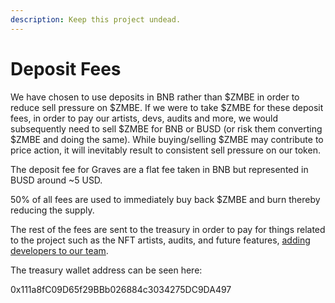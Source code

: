 ```yaml
---
description: Keep this project undead.
---
```


# Deposit Fees

We have chosen to use deposits in BNB rather than $ZMBE in order to reduce sell pressure on $ZMBE. If we were to take $ZMBE for these deposit fees, in order to pay our artists, devs, audits and more, we would subsequently need to sell $ZMBE for BNB or BUSD (or risk them converting $ZMBE and doing the same). While buying/selling $ZMBE may contribute to price action, it will inevitably result to consistent sell pressure on our token. 

The deposit fee for Graves are a flat fee taken in BNB but represented in BUSD around \~5 USD. 

50% of all fees are used to immediately buy back $ZMBE and burn thereby reducing the supply.

The rest of the fees are sent to the treasury in order to pay for things related to the project such as the NFT artists, audits, and future features, [adding developers to our team](../security-and-team-information/join-our-team-of-dr.-frankensteins.md). 

The treasury wallet address can be seen here: 

0x111a8fC09D65f29BBb026884c3034275DC9DA497
